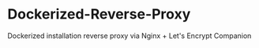 # Dockerized-Reverse-Proxy
Dockerized installation reverse proxy via Nginx + Let's Encrypt Companion
